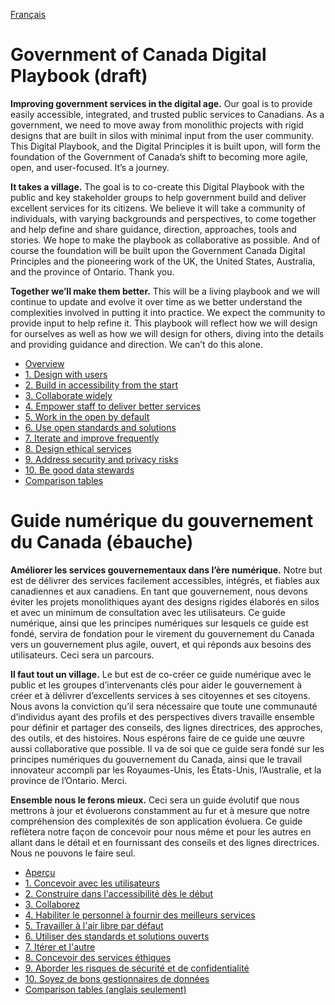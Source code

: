 [Français](#user-content-guide-numérique-du-gouvernement-du-canada-ébauche)

# Government of Canada Digital Playbook (draft)

**Improving government services in the digital age.** Our goal is to provide easily accessible, integrated, and trusted public services to Canadians. As a government, we need to move away from monolithic projects with rigid designs that are built in silos with minimal input from the user community. This Digital Playbook, and the Digital Principles it is built upon, will form the foundation of the Government of Canada’s shift to becoming more agile, open, and user-focused. It’s a journey.

**It takes a village.** The goal is to co-create this Digital Playbook with the public and key stakeholder groups to help government build and deliver excellent services for its citizens. We believe it will take a community of individuals, with varying backgrounds and perspectives, to come together and help define and share guidance, direction, approaches, tools and stories. We hope to make the playbook as collaborative as possible. And of course the foundation will be built upon the Government Canada Digital Principles and the pioneering work of the UK, the United States, Australia, and the province of Ontario. Thank you.

**Together we’ll make them better.** This will be a living playbook and we will continue to update and evolve it over time as we better understand the complexities involved in putting it into practice. We expect the community to provide input to help refine it. This playbook will reflect how we will design for ourselves as well as how we will design for others, diving into the details and providing guidance and direction. We can’t do this alone.

- [Overview](en/overview.md)
- [1. Design with users](en/1-design-with-users.md)
- [2. Build in accessibility from the start](en/2-build-in-accessibility-from-start.md	)
- [3. Collaborate widely](en/3-collaborate-widely.md)
- [4. Empower staff to deliver better services](en/4-empower-staff-deliver-better-services.md)
- [5. Work in the open by default](en/5-work-in-open-by-default.md)
- [6. Use open standards and solutions](en/6-use-open-standards-solutions.md)
- [7. Iterate and improve frequently](en/7-iterate-improve-frequently.md)
- [8. Design ethical services](en/8-design-ethical-services.md)
- [9. Address security and privacy risks](en/9-address-security-privacy-risks.md)
- [10. Be good data stewards](en/10-be-good-data-stewards.md)
- [Comparison tables](en/comparison-tables.md)


# Guide numérique du gouvernement du Canada (ébauche)

**Améliorer les services gouvernementaux dans l’ère numérique.** Notre but est de délivrer des services facilement accessibles, intégrés, et fiables aux canadiennes et aux canadiens. En tant que gouvernement, nous devons éviter les projets monolithiques ayant des designs rigides élaborés en silos et avec un minimum de consultation avec les utilisateurs. Ce guide numérique, ainsi que les principes numériques sur lesquels ce guide est fondé, servira de fondation pour le virement du gouvernement du Canada vers un gouvernement plus agile, ouvert, et qui réponds aux besoins des utilisateurs. Ceci sera un parcours.

**Il faut tout un village.** Le but est de co-créer ce guide numérique avec le public et les groupes d’intervenants clés pour aider le gouvernement à créer et à délivrer d’excellents services à ses citoyennes et ses citoyens. Nous avons la conviction qu’il sera nécessaire que toute une communauté d’individus ayant des profils et des perspectives divers travaille ensemble pour définir et partager des conseils, des lignes directrices, des approches, des outils, et des histoires. Nous espérons faire de ce guide une œuvre aussi collaborative que possible. Il va de soi que ce guide sera fondé sur les principes numériques du gouvernement du Canada, ainsi que le travail innovateur accompli par les Royaumes-Unis, les États-Unis, l’Australie, et la province de l’Ontario. Merci.

**Ensemble nous le ferons mieux.** Ceci sera un guide évolutif que nous mettrons à jour et évoluerons constamment au fur et à mesure que notre compréhension des complexités de son application évoluera. Ce guide reflètera notre façon de concevoir pour nous même et pour les autres en allant dans le détail et en fournissant des conseils et des lignes directrices. Nous ne pouvons le faire seul.

- [Aperçu](fr/apercu.md)
- [1. Concevoir avec les utilisateurs](fr/1-concevoir-avec-utilisateurs.md)
- [2. Construire dans l'accessibilité dès le début](fr/2-construire-dans-accessibilite-des-debut.md)
- [3. Collaborez](fr/3-collaborez-largement.md)
- [4. Habiliter le personnel à fournir des meilleurs services](fr/4-habiliter-personnel-fournir-meilleurs-services.md)
- [5. Travailler à l'air libre par défaut](fr/5-travailler-air-libre-par-defaut.md)
- [6. Utiliser des standards et solutions ouverts](fr/6-utiliser-standards-solutions-ouverts.md)
- [7. Itérer et l'autre](fr/7-iterer-ameliorer-frequemment.md)
- [8. Concevoir des services éthiques](fr/8-concevoir-services-ethiques.md)
- [9. Aborder les risques de sécurité et de confidentialité](fr/9-aborder-risques-securite-confidentialite.md)
- [10. Soyez de bons gestionnaires de données](fr/10-soyez-bons-gestionnaires-donnees.md)
- [Comparison tables (anglais seulement)](en/comparison-tables.md)
